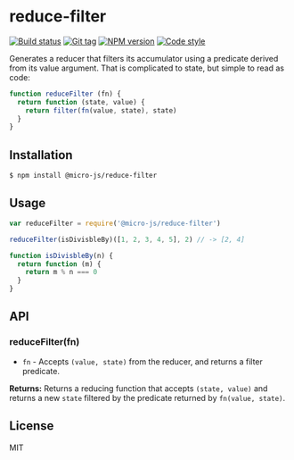 
# reduce-filter

[![Build status][travis-image]][travis-url]
[![Git tag][git-image]][git-url]
[![NPM version][npm-image]][npm-url]
[![Code style][standard-image]][standard-url]

Generates a reducer that filters its accumulator using a predicate derived from its value argument. That is complicated to state, but simple to read as code:

```javascript
function reduceFilter (fn) {
  return function (state, value) {
    return filter(fn(value, state), state)
  }
}
```

## Installation

    $ npm install @micro-js/reduce-filter

## Usage

```js
var reduceFilter = require('@micro-js/reduce-filter')

reduceFilter(isDivisbleBy)([1, 2, 3, 4, 5], 2) // -> [2, 4]

function isDivisbleBy(n) {
  return function (m) {
    return m % n === 0
  }
}

```

## API

### reduceFilter(fn)

- `fn` - Accepts `(value, state)` from the reducer, and returns a filter predicate.

**Returns:** Returns a reducing function that accepts `(state, value)` and returns a new `state` filtered by the predicate returned by `fn(value, state)`.

## License

MIT

[travis-image]: https://img.shields.io/travis/micro-js/reduce-filter.svg?style=flat-square
[travis-url]: https://travis-ci.org/micro-js/reduce-filter
[git-image]: https://img.shields.io/github/tag/micro-js/reduce-filter.svg
[git-url]: https://github.com/micro-js/reduce-filter
[standard-image]: https://img.shields.io/badge/code%20style-standard-brightgreen.svg?style=flat
[standard-url]: https://github.com/feross/standard
[npm-image]: https://img.shields.io/npm/v/@micro-js/reduce-filter.svg?style=flat-square
[npm-url]: https://npmjs.org/package/@micro-js/reduce-filter
